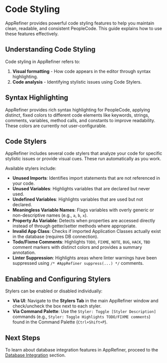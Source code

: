 # Code Styling

AppRefiner provides powerful code styling features to help you maintain clean, readable, and consistent PeopleCode. This guide explains how to use these features effectively.

## Understanding Code Styling

Code styling in AppRefiner refers to:

1. **Visual formatting** - How code appears in the editor through syntax highlighting.
2. **Code analysis** - Identifying stylistic issues using Code Stylers.

## Syntax Highlighting

AppRefiner provides rich syntax highlighting for PeopleCode, applying distinct, fixed colors to different code elements like keywords, strings, comments, variables, method calls, and constants to improve readability. These colors are currently not user-configurable.

## Code Stylers

AppRefiner includes several code stylers that analyze your code for specific stylistic issues or provide visual cues. These run automatically as you work.

Available stylers include:

- **Unused Imports**: Identifies import statements that are not referenced in your code.
- **Unused Variables**: Highlights variables that are declared but never used.
- **Undefined Variables**: Highlights variables that are used but not declared.
- **Meaningless Variable Names**: Flags variables with overly generic or non-descriptive names (e.g., `a`, `b`, `x`).
- **Property As Variable**: Detects when properties are accessed directly instead of through getter/setter methods where appropriate.
- **Invalid App Class**: Checks if imported Application Classes actually exist in the database (requires DB connection).
- **Todo/Fixme Comments**: Highlights `TODO`, `FIXME`, `NOTE`, `BUG`, `HACK`, `TBD` comment markers with distinct colors and provides a summary annotation.
- **Linter Suppression**: Highlights areas where linter warnings have been suppressed using `/* #AppRefiner suppress(...) */` comments.

## Enabling and Configuring Stylers

Stylers can be enabled or disabled individually:

- **Via UI**: Navigate to the **Stylers Tab** in the main AppRefiner window and check/uncheck the box next to each styler.
- **Via Command Palette**: Use the `Styler: Toggle [Styler Description]` commands (e.g., `Styler: Toggle Highlights TODO/FIXME comments`) found in the Command Palette (`Ctrl+Shift+P`).

## Next Steps

To learn about database integration features in AppRefiner, proceed to the [Database Integration](../user-guide/database-integration.md) section.
